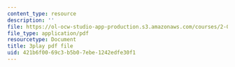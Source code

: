```yaml
---
content_type: resource
description: ''
file: https://ol-ocw-studio-app-production.s3.amazonaws.com/courses/2-003sc-engineering-dynamics-fall-2011/421b6f0069c3b5b07ebe1242edfe30f1_fK9AGvLf3yw.pdf
file_type: application/pdf
resourcetype: Document
title: 3play pdf file
uid: 421b6f00-69c3-b5b0-7ebe-1242edfe30f1
---
```

